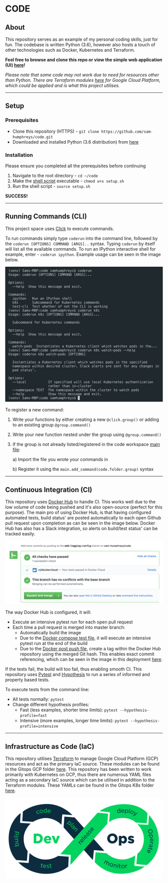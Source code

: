 # CODE

## About

This repository serves as an example of my personal coding skills, just for fun. The codebase is written Python (3.6), however also hosts a touch of other technologies such as Docker, Kubernetes and Terraform.

**Feel free to browse and clone this repo or view the simple web application (UI) [here](http://sam-humphreys.co.uk)!**

*Please note that some code may not work due to need for resources other than Python. There are Terraform modules [here](./gitops/gcp/main.tf) for Google Cloud Platform, which could be applied and is what this project utilises.*

---

## Setup

### Prerequisites
- Clone this repository (HTTPS) - `git clone https://github.com/sam-humphreys/code.git`
- Downloaded and installed Python (3.6 distribution) from [here](https://www.python.org/downloads/)

### Installation
Please ensure you completed all the prerequisites before continuing

1. Navigate to the root directory - `cd ~/code`
2. Make the [shell script](./setup.sh) executable - `chmod u+x setup.sh`
3. Run the shell script - `source setup.sh`

**SUCCESS!**

---

## Running Commands (CLI)

This project space uses [Click](https://click.palletsprojects.com/en/7.x/) to execute commands.

To run commands simply type `coderun` into the command line, followed by the `coderun [OPTIONS] COMMAND [ARGS]..` syntax. Typing `coderun` by itself will list all the available commands. To run an IPython interactive shell for example, enter - `coderun ipython`. Example usage can be seen in the image below.

![CLI Example](./images/cli_example.png "Example CLI usage")

To register a new command:
1. Write your functions by either creating a new `@click.group()` or adding to an existing group `@group.command()`
2. Write your new function nested under the group using `@group.command()`
3. If the group is not already listed/registered in the code workspace [main file](./code/main.py):

    a) Import the file you wrote your commands in

    b) Register it using the `main.add_command(code.folder.group)` syntax

---

## Continuous Integration (CI)

This repository uses [Docker Hub](https://hub.docker.com/) to handle CI. This works well due to the low volume of code being pushed and it's also open-source (perfect for this purpose). The main pro of using Docker Hub, is that having configured automated tests, build status' are posted automatically to each open Github pull request upon completion as can be seen in the image below. Docker Hub has also has a Slack integration, so alerts on build/test status' can be tracked easily.

![PR Example](./images/pr_example.png "Example Gtihub pull request CI")

The way Docker Hub is configured, it will:
- Execute an intensive pytest run for each open pull request
- Each time a pull request is merged into master branch:
    - Automatically build the image
    - Due to the [Docker compose test file](./docker-compose.test.yml), it will execute an intensive pytest run at the end of the build
    - Due to the [Docker post push file](./hooks/post_push), create a tag within the Docker Hub repository using the merged Git hash. This enables exact commit referencing, which can be seen in the image in this deployment [here](./gitops/k8s/deployments/watch-pods.yaml).

If the tests fail, the build will too fail, thus enabling smooth CI. This repository uses [Pytest](https://docs.pytest.org/en/latest/) and [Hypothesis](https://hypothesis.readthedocs.io/en/latest/) to run a series of informed and property based tests.

To execute tests from the command line:
- All tests normally: `pytest`
- Change different hypothesis profiles:
    - Fast (less examples, shorter time limits): `pytest --hypothesis-profile=fast`
    - Intensive (more examples, longer time limits): `pytest --hypothesis-profile=intensive`

---

## Infrastructure as Code (IaC)

This repository utilises [Terraform](https://www.terraform.io) to manage Google Cloud Platform (GCP) resources and act as the primary IaC source. These modules can be found in the Gitops GCP folder [here](./gitops/gcp/main.tf). This repository has been written to work primarily with Kubernetes on GCP, thus there are numerous YAML files acting as a secondary IaC source which can be utilised in addition to the Terraform modules. These YAMLs can be found in the Gitops K8s folder [here](./gitops/k8s/deployments/watch-pods.yaml).

![DevOps Cycle](./images/devops.png "DevOps Cycle")